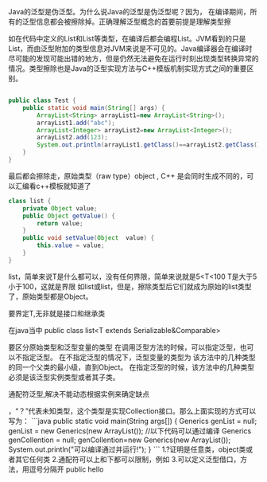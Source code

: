 Java的泛型是伪泛型。为什么说Java的泛型是伪泛型呢？因为，
在编译期间，所有的泛型信息都会被擦除掉。正确理解泛型概念的首要前提是理解类型擦

如在代码中定义的List<object>和List<String>等类型，在编译后都会编程List。JVM看到的只是List，而由泛型附加的类型信息对JVM来说是不可见的。Java编译器会在编译时尽可能的发现可能出错的地方，但是仍然无法避免在运行时刻出现类型转换异常的情况。类型擦除也是Java的泛型实现方法与C++模版机制实现方式之间的重要区别。

```java

public class Test {  
    public static void main(String[] args) {  
        ArrayList<String> arrayList1=new ArrayList<String>();  
        arrayList1.add("abc");  
        ArrayList<Integer> arrayList2=new ArrayList<Integer>();  
        arrayList2.add(123);  
        System.out.println(arrayList1.getClass()==arrayList2.getClass());  
    }  
}  

```

最后都会擦除走，原始类型（raw type）object , C++ 是会同时生成不同的，可以汇编看c++模板就知道了




```java
class list {  
    private Object value;  
    public Object getValue() {  
        return value;  
    }  
    public void setValue(Object  value) {  
        this.value = value;  
    }  
}  

```

list<T>，简单来说T是什么都可以，没有任何界限，简单来说就是5<T<100
T是大于5小于100，这就是界限
如list<String>或list<Integer>，但是，擦除类型后它们就成为原始的list类型了，原始类型都是Object。


要界定T,无非就是接口和继承类

在java当中 public class list<T extends Serializable&Comparable> 


要区分原始类型和泛型变量的类型
在调用泛型方法的时候，可以指定泛型，也可以不指定泛型。
在不指定泛型的情况下，泛型变量的类型为 该方法中的几种类型的同一个父类的最小级，直到Object。
在指定泛型的时候，该方法中的几种类型必须是该泛型实例类型或者其子类。

通配符泛型,解决不能动态根据实例来确定缺点


<? extends Collection>，“？”代表未知类型，这个类型是实现Collection接口。那么上面实现的方式可以写为：


```java

public static void main(String args[]) {  
    Generics<ArrayList> genList = null;  
    genList = new Generics<ArrayList>(new ArrayList());  
      
    //以下代码可以通过编译  
    Generics<? extends Collection> genCollention = null;  
    genCollention=new Generics<ArrayList>(new ArrayList());  
    System.out.println("可以编译通过并运行!");  
}

```  

1.?证明是任意类，object类或者其它任何类
2.通配符可以上和下都可以限制，例如
<? extends Collection>
<? super Integer>
3.可以定义泛型借口，方法，用逗号分隔开

public hello<T extends Comparable & Serializable>
